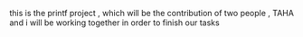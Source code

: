 this is the printf project , which will be the contribution of two people , TAHA and i will be working together in order to finish our tasks 
